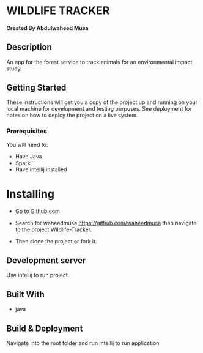 #   WILDLIFE TRACKER

#### Created By **Abdulwaheed Musa**

## Description

An app for the forest service to track animals for an environmental impact study.

## Getting Started
These instructions will get you a copy of the project up and running on your local machine for development and testing purposes. See deployment for notes on how to deploy the project on a live system.

### Prerequisites

You will need to:

* Have Java
* Spark
* Have intellij installed

# Installing

* Go to Github.com

* Search for waheedmusa https://github.com/waheedmusa then navigate to the project Wildlife-Tracker.

* Then clone the project or fork it.

## Development server

Use intellij to run project.
## Built With

* java

## Build & Deployment

Navigate into the root folder and run intellij to run application
